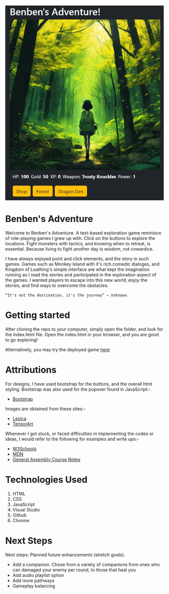 ![game screenshot](benben_adventure_ss.JPG)

# Benben's Adventure

Welcome to Benben's Adventure. A text-based exploration game reminisce of role-playing games I grew up with. Click on the buttons to explore the locations. Fight monsters with tactics, and knowing when to retreat, is essential. Because living to fight another day is wisdom, not cowardice.

I have always enjoyed point and click elements, and the story in such games. Games such as Monkey Island with it's rich comedic dialoges, and Kingdom of Loathing's simple interface are what kept the imagination running as I read the stories and participated in the exploration aspect of the games. I wanted players to escape into this new world, enjoy the stories, and find ways to overcome the obstacles.

```
“It's not the destination, it's the journey” – Unknown.
```

# Getting started

After cloning the repo to your computer, simply open the folder, and look for the index.html file. Open the index.html in your browser, and you are good to go exploring!

Alternatively, you may try the deployed game [here](https://benjamingohps.github.io/benben-adventure/)

# Attributions

For designs, I have used bootstrap for the buttons, and the overall html styling. Bootstrap was also used for the popover found in JavaScript:-

- [Bootstrap](https://getbootstrap.com/)

Images are obtained from these sites:-

- [Lexica](https://lexica.art/)
- [TensorArt](https://tensor.art/)

Whenever I got stuck, or faced difficulties in implementing the codes or ideas, I would refer to the following for examples and write ups:-

- [W3Schools](https://www.w3schools.com/)
- [MDN](https://developer.mozilla.org/en-US/)
- [General Assembly Course Notes](https://generalassemb.ly/)

# Technologies Used

1. HTML
1. CSS
1. JavaScript
1. Visual Studio
1. Github
1. Chrome

# Next Steps

Next steps: Planned future enhancements (stretch goals).

- Add a companion. Chose from a variety of companions from ones who can damaged your enemy per round, to those that heal you
- Add audio playlist option
- Add more pathways
- Gameplay balancing
